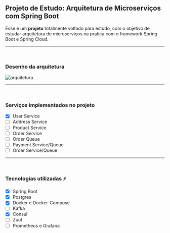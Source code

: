 ## Projeto de Estudo: Arquitetura de Microserviços com Spring Boot

Esse é um **projeto** totalmente voltado para estudo, com o objetivo de estudar arquitetura de microserviços na pratica com o framework Spring Boot e Spring Cloud.

---

</br>

### Desenho da arquitetura

![arquitetura](https://github.com/[username]/[reponame]/blob/[branch]/midia/arquitetura.jpg?raw=true)

---

</br>

### Serviços implementados no projeto

- [x] User Service
- [ ] Address Service
- [ ] Product Service
- [ ] Order Service
- [ ] Order Queue
- [ ] Payment Service/Queue
- [ ] Order Service/Queue

---

</br>

### Tecnologias utilizadas ⚡

- [x] Spring Boot
- [x] Postgres
- [x] Docker e Docker-Compose
- [ ] Kafka
- [x] Consul
- [ ] Zuul
- [ ] Prometheus e Grafana

